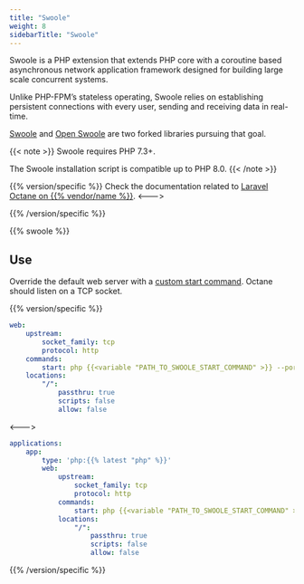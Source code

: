 ```yaml
---
title: "Swoole"
weight: 8
sidebarTitle: "Swoole"
---
```


Swoole is a PHP extension that extends PHP core with a coroutine based asynchronous network application framework designed for building large scale concurrent systems.

Unlike PHP-FPM’s stateless operating, Swoole relies on establishing persistent connections with every user, sending and receiving data in real-time.

[Swoole](https://github.com/swoole/swoole-src) and [Open Swoole](https://openswoole.com/) are two forked libraries pursuing that goal.

{{< note >}}
Swoole requires PHP 7.3+.

The Swoole installation script is compatible up to PHP 8.0.
{{< /note >}}

{{% version/specific %}}
Check the documentation related to [Laravel Octane on {{% vendor/name %}}](../../guides/laravel/deploy/octane.md).
<--->
<!-- @todo: To be added once Laravel guide for Upsun is live -->
{{% /version/specific %}}

{{% swoole %}}

## Use

Override the default web server with a [custom start command](./_index.md#alternate-start-commands).
Octane should listen on a TCP socket.

{{% version/specific %}}
```yaml {configFile="app"}
web:
    upstream:
        socket_family: tcp
        protocol: http
    commands:
        start: php {{<variable "PATH_TO_SWOOLE_START_COMMAND" >}} --port=$PORT
    locations:
        "/":
            passthru: true
            scripts: false
            allow: false
```
<--->
```yaml {configFile="app"}
applications:
    app:
        type: 'php:{{% latest "php" %}}'
        web:
            upstream:
                socket_family: tcp
                protocol: http
            commands:
                start: php {{<variable "PATH_TO_SWOOLE_START_COMMAND" >}} --port=$PORT
            locations:
                "/":
                    passthru: true
                    scripts: false
                    allow: false
```
{{% /version/specific %}}